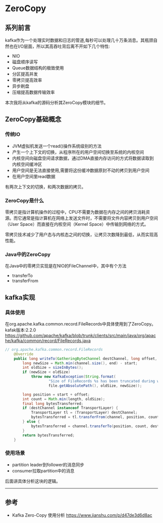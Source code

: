 # ZeroCopy

## 系列前言
kafka作为一个处理实时数据和日志的管道,每秒可以处理几十万条消息。其瓶颈自然也在I/O层面，所以其高吞吐背后离不开如下几个特性:
- NIO
- 磁盘顺序读写
- Queue数据结构的极致使用
- 分区提高并发
- 零拷贝提高效率
- 异步刷盘
- 压缩提高数据传输效率 

本次我将从kafka的源码分析其ZeroCopy模块的细节。

## ZeroCopy基础概念
### 传统IO
- JVM虚拟机发送一个read()操作系统级别的方法
- 产生一个上下文的切换，从程序所在的用户空间切换至系统的内核空间
- 内核空间向磁盘空间请求数据，通过DMA直接内存访问的方式将数据读取到内核空间缓冲区
- 用户空间是无法直接使用,需要将这份缓冲数据原封不动的拷贝到用户空间
- 在用户空间里read数据

有两次上下文的切换，和两次数据的拷贝。

### ZeroCopy是什么
零拷贝是指计算机操作的过程中，CPU不需要为数据在内存之间的拷贝消耗资源。而它通常是指计算机在网络上发送文件时，不需要将文件内容拷贝到用户空间（User Space）而直接在内核空间（Kernel Space）中传输到网络的方式。

零拷贝技术减少了用户态与内核态之间的切换，让拷贝次数降到最低，从而实现高性能。


### Java中的ZeroCopy
在Java中的零拷贝实现是在NIO的FileChannel中，其中有个方法
- transferTo
- transferFrom




## kafka实现
### 具体使用
在org.apache.kafka.common.record.FileRecords中具体使用到了ZeroCopy。
kafak版本:2.2.0 https://github.com/apache/kafka/blob/trunk/clients/src/main/java/org/apache/kafka/common/record/FileRecords.java

```java
// org.apache.kafka.common.record.FileRecords
    @Override
    public long writeTo(GatheringByteChannel destChannel, long offset, int length) throws IOException {
        long newSize = Math.min(channel.size(), end) - start;
        int oldSize = sizeInBytes();
        if (newSize < oldSize)
            throw new KafkaException(String.format(
                    "Size of FileRecords %s has been truncated during write: old size %d, new size %d",
                    file.getAbsolutePath(), oldSize, newSize));

        long position = start + offset;
        int count = Math.min(length, oldSize);
        final long bytesTransferred;
        if (destChannel instanceof TransportLayer) {
            TransportLayer tl = (TransportLayer) destChannel;
            bytesTransferred = tl.transferFrom(channel, position, count);
        } else {
            bytesTransferred = channel.transferTo(position, count, destChannel);
        }
        return bytesTransferred;
    }
```

### 使用场景
- partition leader到follower的消息同步
- consumer拉取partition中的消息

后面讲具体分析这块的逻辑。

------
## 参考
- Kafka Zero-Copy 使用分析 https://www.jianshu.com/p/d47de3d6d8ac    